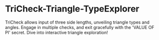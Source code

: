 # TriCheck-Triangle-TypeExplorer
TriCheck allows input of three side lengths, unveiling triangle types and angles. Engage in multiple checks, and exit gracefully with the 'VALUE OF PI' secret. Dive into interactive triangle exploration!
